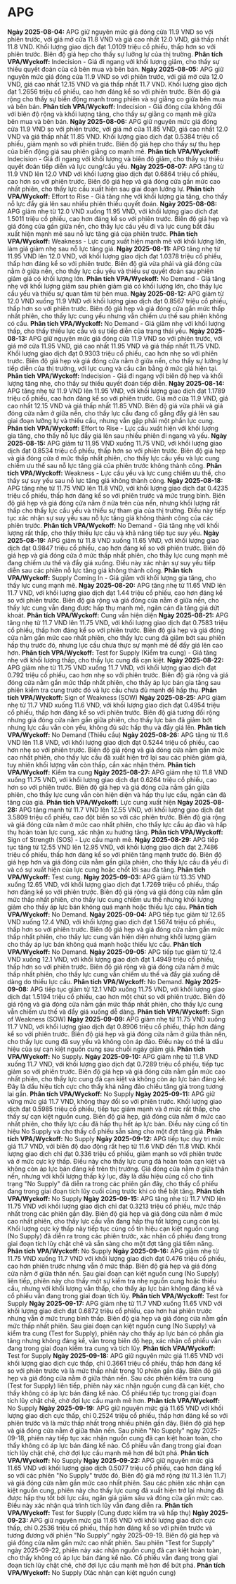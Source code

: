 # APG

**Ngày 2025-08-04:** APG giữ nguyên mức giá đóng cửa 11.9 VND so với phiên trước, với giá mở cửa 11.8 VND và giá cao nhất 12.0 VND, giá thấp nhất 11.8 VND. Khối lượng giao dịch đạt 1.0109 triệu cổ phiếu, thấp hơn so với phiên trước. Biên độ giá hẹp cho thấy sự lưỡng lự của thị trường. **Phân tích VPA/Wyckoff:** Indecision - Giá đi ngang với khối lượng giảm, cho thấy sự thiếu quyết đoán của cả bên mua và bên bán.
**Ngày 2025-08-05:** APG giữ nguyên mức giá đóng cửa 11.9 VND so với phiên trước, với giá mở cửa 12.0 VND, giá cao nhất 12.15 VND và giá thấp nhất 11.7 VND. Khối lượng giao dịch đạt 1.2656 triệu cổ phiếu, cao hơn đáng kể so với phiên trước. Biên độ giá rộng cho thấy sự biến động mạnh trong phiên và sự giằng co giữa bên mua và bên bán. **Phân tích VPA/Wyckoff:** Indecision - Giá đóng cửa không đổi với biên độ rộng và khối lượng tăng, cho thấy sự giằng co mạnh mẽ giữa bên mua và bên bán.
**Ngày 2025-08-06:** APG giữ nguyên mức giá đóng cửa 11.9 VND so với phiên trước, với giá mở cửa 11.85 VND, giá cao nhất 12.0 VND và giá thấp nhất 11.85 VND. Khối lượng giao dịch đạt 0.5384 triệu cổ phiếu, giảm mạnh so với phiên trước. Biên độ giá hẹp cho thấy sự thu hẹp của biến động giá sau phiên giằng co mạnh mẽ. **Phân tích VPA/Wyckoff:** Indecision - Giá đi ngang với khối lượng và biên độ giảm, cho thấy sự thiếu quyết đoán tiếp diễn và lực cung/cầu yếu.
**Ngày 2025-08-07:** APG tăng từ 11.9 VND lên 12.0 VND với khối lượng giao dịch đạt 0.6864 triệu cổ phiếu, cao hơn so với phiên trước. Biên độ giá hẹp và giá đóng cửa gần mức cao nhất phiên, cho thấy lực cầu xuất hiện sau giai đoạn lưỡng lự. **Phân tích VPA/Wyckoff:** Effort to Rise - Giá tăng nhẹ với khối lượng gia tăng, cho thấy nỗ lực đẩy giá lên sau nhiều phiên thiếu quyết đoán.
**Ngày 2025-08-08:** APG giảm nhẹ từ 12.0 VND xuống 11.95 VND, với khối lượng giao dịch đạt 1.5011 triệu cổ phiếu, cao hơn đáng kể so với phiên trước. Biên độ giá hẹp và giá đóng cửa gần giữa nến, cho thấy lực cầu yếu đi và lực cung bắt đầu xuất hiện mạnh mẽ sau nỗ lực tăng giá của phiên trước. **Phân tích VPA/Wyckoff:** Weakness - Lực cung xuất hiện mạnh mẽ với khối lượng lớn, làm giá giảm nhẹ sau nỗ lực tăng giá.
**Ngày 2025-08-11:** APG tăng nhẹ từ 11.95 VND lên 12.0 VND, với khối lượng giao dịch đạt 1.0378 triệu cổ phiếu, thấp hơn đáng kể so với phiên trước. Biên độ giá vừa phải và giá đóng cửa nằm ở giữa nến, cho thấy lực cầu yếu và thiếu sự quyết đoán sau phiên giảm giá có khối lượng lớn. **Phân tích VPA/Wyckoff:** No Demand - Giá tăng nhẹ với khối lượng giảm sau phiên giảm giá có khối lượng lớn, cho thấy lực cầu yếu và thiếu sự quan tâm từ bên mua.
**Ngày 2025-08-12:** APG giảm từ 12.0 VND xuống 11.9 VND với khối lượng giao dịch đạt 0.8567 triệu cổ phiếu, thấp hơn so với phiên trước. Biên độ giá hẹp và giá đóng cửa gần mức thấp nhất phiên, cho thấy lực cung yếu nhưng vẫn chiếm ưu thế sau phiên không có cầu. **Phân tích VPA/Wyckoff:** No Demand - Giá giảm nhẹ với khối lượng thấp, cho thấy thiếu lực cầu và sự tiếp diễn của trạng thái yếu.
**Ngày 2025-08-13:** APG giữ nguyên mức giá đóng cửa 11.9 VND so với phiên trước, với giá mở cửa 11.95 VND, giá cao nhất 11.95 VND và giá thấp nhất 11.75 VND. Khối lượng giao dịch đạt 0.9303 triệu cổ phiếu, cao hơn nhẹ so với phiên trước. Biên độ giá hẹp và giá đóng cửa nằm ở giữa nến, cho thấy sự lưỡng lự tiếp diễn của thị trường, với lực cung và cầu cân bằng ở mức giá hiện tại. **Phân tích VPA/Wyckoff:** Indecision - Giá đi ngang với biên độ hẹp và khối lượng tăng nhẹ, cho thấy sự thiếu quyết đoán tiếp diễn.
**Ngày 2025-08-14:** APG tăng nhẹ từ 11.9 VND lên 11.95 VND, với khối lượng giao dịch đạt 1.1789 triệu cổ phiếu, cao hơn đáng kể so với phiên trước. Giá mở cửa 11.9 VND, giá cao nhất 12.15 VND và giá thấp nhất 11.85 VND. Biên độ giá vừa phải và giá đóng cửa nằm ở giữa nến, cho thấy lực cầu đang cố gắng đẩy giá lên sau giai đoạn lưỡng lự và thiếu cầu, nhưng vẫn gặp phải một phần lực cung. **Phân tích VPA/Wyckoff:** Effort to Rise - Lực cầu xuất hiện với khối lượng gia tăng, cho thấy nỗ lực đẩy giá lên sau nhiều phiên đi ngang và yếu.
**Ngày 2025-08-15:** APG giảm từ 11.95 VND xuống 11.75 VND, với khối lượng giao dịch đạt 0.8534 triệu cổ phiếu, thấp hơn so với phiên trước. Biên độ giá hẹp và giá đóng cửa ở mức thấp nhất phiên, cho thấy lực cầu yếu và lực cung chiếm ưu thế sau nỗ lực tăng giá của phiên trước không thành công. **Phân tích VPA/Wyckoff:** Weakness - Lực cầu yếu và lực cung chiếm ưu thế, cho thấy sự suy yếu sau nỗ lực tăng giá không thành công.
**Ngày 2025-08-18:** APG tăng nhẹ từ 11.75 VND lên 11.8 VND, với khối lượng giao dịch đạt 0.4235 triệu cổ phiếu, thấp hơn đáng kể so với phiên trước và mức trung bình. Biên độ giá hẹp và giá đóng cửa nằm ở nửa trên của nến, nhưng khối lượng rất thấp cho thấy lực cầu yếu và thiếu sự tham gia của thị trường. Điều này tiếp tục xác nhận sự suy yếu sau nỗ lực tăng giá không thành công của các phiên trước. **Phân tích VPA/Wyckoff:** No Demand - Giá tăng nhẹ với khối lượng rất thấp, cho thấy thiếu lực cầu và khả năng tiếp tục suy yếu.
**Ngày 2025-08-19:** APG giảm từ 11.8 VND xuống 11.65 VND, với khối lượng giao dịch đạt 0.9847 triệu cổ phiếu, cao hơn đáng kể so với phiên trước. Biên độ giá hẹp và giá đóng cửa ở mức thấp nhất phiên, cho thấy lực cung mạnh mẽ đang chiếm ưu thế và đẩy giá xuống. Điều này xác nhận sự suy yếu tiếp diễn sau các phiên nỗ lực tăng giá không thành công. **Phân tích VPA/Wyckoff:** Supply Coming In - Giá giảm với khối lượng gia tăng, cho thấy lực cung mạnh mẽ.
**Ngày 2025-08-20:** APG tăng nhẹ từ 11.65 VND lên 11.7 VND, với khối lượng giao dịch đạt 1.44 triệu cổ phiếu, cao hơn đáng kể so với phiên trước. Biên độ giá rộng và giá đóng cửa nằm ở giữa nến, cho thấy lực cung vẫn đang được hấp thụ mạnh mẽ, ngăn cản đà tăng giá dứt khoát. **Phân tích VPA/Wyckoff:** Cung vẫn hiện diện
**Ngày 2025-08-21:** APG tăng nhẹ từ 11.7 VND lên 11.75 VND, với khối lượng giao dịch đạt 0.7583 triệu cổ phiếu, thấp hơn đáng kể so với phiên trước. Biên độ giá hẹp và giá đóng cửa nằm gần mức cao nhất phiên, cho thấy lực cung đã giảm bớt sau phiên hấp thụ trước đó, nhưng lực cầu chưa thực sự mạnh mẽ để đẩy giá lên cao hơn. **Phân tích VPA/Wyckoff:** Test for Supply (Kiểm tra cung) - Giá tăng nhẹ với khối lượng thấp, cho thấy lực cung đã cạn kiệt.
**Ngày 2025-08-22:** APG giảm nhẹ từ 11.75 VND xuống 11.7 VND, với khối lượng giao dịch đạt 0.792 triệu cổ phiếu, cao hơn nhẹ so với phiên trước. Biên độ giá rộng và giá đóng cửa nằm gần mức thấp nhất phiên, cho thấy áp lực bán gia tăng sau phiên kiểm tra cung trước đó và lực cầu chưa đủ mạnh để hấp thụ. **Phân tích VPA/Wyckoff:** Sign of Weakness (SOW)
**Ngày 2025-08-25:** APG giảm nhẹ từ 11.7 VND xuống 11.6 VND, với khối lượng giao dịch đạt 0.4954 triệu cổ phiếu, thấp hơn đáng kể so với phiên trước. Biên độ giá tương đối rộng nhưng giá đóng cửa nằm gần giữa phiên, cho thấy lực bán đã giảm bớt nhưng lực cầu vẫn còn yếu, không đủ sức hấp thụ và đẩy giá lên. **Phân tích VPA/Wyckoff:** No Demand (Thiếu cầu)
**Ngày 2025-08-26:** APG tăng từ 11.6 VND lên 11.8 VND, với khối lượng giao dịch đạt 0.5244 triệu cổ phiếu, cao hơn nhẹ so với phiên trước. Biên độ giá rộng và giá đóng cửa nằm gần mức cao nhất phiên, cho thấy lực cầu đã xuất hiện trở lại sau các phiên giảm giá, tuy nhiên khối lượng vẫn còn thấp, cần xác nhận thêm. **Phân tích VPA/Wyckoff:** Kiểm tra cung
**Ngày 2025-08-27:** APG giảm nhẹ từ 11.8 VND xuống 11.75 VND, với khối lượng giao dịch đạt 0.6264 triệu cổ phiếu, cao hơn so với phiên trước. Biên độ giá hẹp và giá đóng cửa nằm gần giữa phiên, cho thấy lực cung vẫn còn hiện diện và hấp thụ lực cầu, ngăn cản đà tăng của giá. **Phân tích VPA/Wyckoff:** Lực cung xuất hiện
**Ngày 2025-08-28:** APG tăng mạnh từ 11.7 VND lên 12.55 VND, với khối lượng giao dịch đạt 3.5809 triệu cổ phiếu, cao đột biến so với các phiên trước. Biên độ giá rộng và giá đóng cửa nằm ở mức cao nhất phiên, cho thấy lực cầu áp đảo và hấp thụ hoàn toàn lực cung, xác nhận xu hướng tăng. **Phân tích VPA/Wyckoff:** Sign of Strength (SOS) - Lực cầu mạnh mẽ.
**Ngày 2025-08-29:** APG tiếp tục tăng từ 12.55 VND lên 12.95 VND, với khối lượng giao dịch đạt 2.7486 triệu cổ phiếu, thấp hơn đáng kể so với phiên tăng mạnh trước đó. Biên độ giá hẹp hơn và giá đóng cửa nằm gần giữa phiên, cho thấy lực cầu đã yếu đi và có sự xuất hiện của lực cung hoặc chốt lời sau đà tăng. **Phân tích VPA/Wyckoff:** Test cung.
**Ngày 2025-09-03:** APG giảm từ 13.35 VND xuống 12.65 VND, với khối lượng giao dịch đạt 1.7269 triệu cổ phiếu, thấp hơn đáng kể so với phiên trước. Biên độ giá rộng và giá đóng cửa nằm gần mức thấp nhất phiên, cho thấy lực cung chiếm ưu thế nhưng khối lượng giảm cho thấy áp lực bán không quá mạnh hoặc thiếu lực cầu. **Phân tích VPA/Wyckoff:** No Demand.
**Ngày 2025-09-04:** APG tiếp tục giảm từ 12.65 VND xuống 12.4 VND, với khối lượng giao dịch đạt 1.5674 triệu cổ phiếu, thấp hơn so với phiên trước. Biên độ giá hẹp và giá đóng cửa nằm gần mức thấp nhất phiên, cho thấy lực cung vẫn hiện diện nhưng khối lượng giảm cho thấy áp lực bán không quá mạnh hoặc thiếu lực cầu. **Phân tích VPA/Wyckoff:** No Demand.
**Ngày 2025-09-05:** APG tiếp tục giảm từ 12.4 VND xuống 12.1 VND, với khối lượng giao dịch đạt 1.4949 triệu cổ phiếu, thấp hơn so với phiên trước. Biên độ giá rộng và giá đóng cửa nằm ở mức thấp nhất phiên, cho thấy lực cung vẫn chiếm ưu thế và đẩy giá xuống dễ dàng do thiếu lực cầu. **Phân tích VPA/Wyckoff:** No Demand.
**Ngày 2025-09-08:** APG tiếp tục giảm từ 12.1 VND xuống 11.75 VND, với khối lượng giao dịch đạt 1.5194 triệu cổ phiếu, cao hơn một chút so với phiên trước. Biên độ giá rộng và giá đóng cửa nằm gần mức thấp nhất phiên, cho thấy lực cung vẫn chiếm ưu thế và đẩy giá xuống dễ dàng. **Phân tích VPA/Wyckoff:** Sign of Weakness (SOW)
**Ngày 2025-09-09:** APG giảm nhẹ từ 11.75 VND xuống 11.7 VND, với khối lượng giao dịch đạt 0.8906 triệu cổ phiếu, thấp hơn đáng kể so với phiên trước. Biên độ giá hẹp và giá đóng cửa nằm ở giữa thân nến, cho thấy lực cung đã suy yếu và không còn áp đảo. Điều này có thể là dấu hiệu của sự cạn kiệt nguồn cung sau chuỗi ngày giảm giá. **Phân tích VPA/Wyckoff:** No Supply.
**Ngày 2025-09-10:** APG giảm nhẹ từ 11.8 VND xuống 11.7 VND, với khối lượng giao dịch đạt 0.7289 triệu cổ phiếu, tiếp tục giảm so với phiên trước. Biên độ giá hẹp và giá đóng cửa nằm gần mức cao nhất phiên, cho thấy lực cung đã cạn kiệt và không còn áp lực bán đáng kể. Đây là dấu hiệu tích cực cho thấy khả năng đảo chiều tăng giá trong tương lai gần. **Phân tích VPA/Wyckoff:** No Supply
**Ngày 2025-09-11:** APG giữ vững mức giá 11.7 VND, không thay đổi so với phiên trước. Khối lượng giao dịch đạt 0.5985 triệu cổ phiếu, tiếp tục giảm mạnh và ở mức rất thấp, cho thấy sự cạn kiệt nguồn cung. Biên độ giá hẹp, giá đóng cửa nằm ở mức cao nhất phiên, cho thấy lực cầu đã hấp thụ hết áp lực bán. Điều này củng cố tín hiệu No Supply và cho thấy cổ phiếu sẵn sàng cho một đợt tăng giá. **Phân tích VPA/Wyckoff:** No Supply
**Ngày 2025-09-12:** APG tiếp tục duy trì mức giá 11.7 VND, với biên độ dao động rất hẹp từ 11.6 VND đến 11.8 VND. Khối lượng giao dịch chỉ đạt 0.336 triệu cổ phiếu, giảm mạnh so với phiên trước và ở mức cực kỳ thấp. Điều này cho thấy lực cung đã hoàn toàn cạn kiệt và không còn áp lực bán đáng kể trên thị trường. Giá đóng cửa nằm ở giữa thân nến, nhưng với khối lượng thấp kỷ lục, đây là dấu hiệu củng cố cho tình trạng "No Supply" đã diễn ra trong các phiên gần đây, cho thấy cổ phiếu đang trong giai đoạn tích lũy cuối cùng trước khi có thể bật tăng. **Phân tích VPA/Wyckoff:** No Supply
**Ngày 2025-09-15:** APG tăng nhẹ từ 11.7 VND lên 11.75 VND với khối lượng giao dịch chỉ đạt 0.3213 triệu cổ phiếu, mức thấp nhất trong các phiên gần đây. Biên độ giá hẹp và giá đóng cửa nằm ở mức cao nhất phiên, cho thấy lực cầu vẫn đang hấp thụ tốt lượng cung còn lại. Khối lượng cực kỳ thấp này tiếp tục củng cố tín hiệu cạn kiệt nguồn cung (No Supply) đã diễn ra trong các phiên trước, xác nhận cổ phiếu đang trong giai đoạn tích lũy chặt chẽ và sẵn sàng cho một đợt tăng giá tiềm năng. **Phân tích VPA/Wyckoff:** No Supply
**Ngày 2025-09-16:** APG giảm nhẹ từ 11.75 VND xuống 11.7 VND với khối lượng giao dịch đạt 0.476 triệu cổ phiếu, cao hơn phiên trước nhưng vẫn ở mức thấp. Biên độ giá hẹp và giá đóng cửa nằm ở giữa thân nến. Sau giai đoạn cạn kiệt nguồn cung (No Supply) liên tiếp, phiên này cho thấy một sự kiểm tra nhẹ nguồn cung hoặc thiếu cầu, nhưng với khối lượng vẫn thấp, cho thấy áp lực bán không đáng kể và cổ phiếu vẫn đang trong giai đoạn tích lũy. **Phân tích VPA/Wyckoff:** Test for Supply
**Ngày 2025-09-17:** APG giảm nhẹ từ 11.7 VND xuống 11.65 VND với khối lượng giao dịch đạt 0.6872 triệu cổ phiếu, cao hơn hai phiên trước nhưng vẫn ở mức trung bình thấp. Biên độ giá hẹp và giá đóng cửa nằm gần mức thấp nhất phiên. Sau giai đoạn cạn kiệt nguồn cung (No Supply) và kiểm tra cung (Test for Supply), phiên này cho thấy áp lực bán có phần gia tăng nhưng không đáng kể, vẫn trong biên độ hẹp, xác nhận cổ phiếu vẫn đang trong giai đoạn kiểm tra cung và tích lũy. **Phân tích VPA/Wyckoff:** Test for Supply
**Ngày 2025-09-18:** APG giữ nguyên mức giá 11.65 VND với khối lượng giao dịch cực thấp, chỉ 0.3661 triệu cổ phiếu, thấp hơn đáng kể so với phiên trước và là mức thấp nhất trong 10 phiên gần đây. Biên độ giá hẹp và giá đóng cửa nằm ở giữa thân nến. Sau các phiên kiểm tra cung (Test for Supply) liên tiếp, phiên này xác nhận nguồn cung đã cạn kiệt, cho thấy không có áp lực bán đáng kể nào. Cổ phiếu tiếp tục trong giai đoạn tích lũy chặt chẽ, chờ đợi lực cầu mạnh mẽ hơn. **Phân tích VPA/Wyckoff:** No Supply
**Ngày 2025-09-19:** APG giữ nguyên mức giá 11.65 VND với khối lượng giao dịch cực thấp, chỉ 0.2524 triệu cổ phiếu, thấp hơn đáng kể so với phiên trước và là mức thấp nhất trong nhiều phiên gần đây. Biên độ giá hẹp và giá đóng cửa nằm ở giữa thân nến. Sau phiên "No Supply" ngày 2025-09-18, phiên này tiếp tục xác nhận nguồn cung đã cạn kiệt hoàn toàn, cho thấy không có áp lực bán đáng kể nào. Cổ phiếu vẫn đang trong giai đoạn tích lũy chặt chẽ, chờ đợi lực cầu mạnh mẽ hơn để bứt phá. **Phân tích VPA/Wyckoff:** No Supply
**Ngày 2025-09-22:** APG giữ nguyên mức giá 11.65 VND với khối lượng giao dịch 0.5077 triệu cổ phiếu, cao hơn đáng kể so với các phiên "No Supply" trước đó. Biên độ giá mở rộng (từ 11.3 lên 11.7) và giá đóng cửa nằm gần mức cao nhất phiên. Sau các phiên xác nhận cạn kiệt nguồn cung, phiên này cho thấy lực cung đã xuất hiện trở lại nhưng đã được hấp thụ tốt bởi lực cầu, ngăn giá giảm sâu và đóng cửa gần mức cao. Điều này xác nhận quá trình tích lũy vẫn đang diễn ra. **Phân tích VPA/Wyckoff:** Test for Supply (Cung được kiểm tra và hấp thụ)
**Ngày 2025-09-23:** APG giữ nguyên mức giá 11.65 VND với khối lượng giao dịch cực thấp, chỉ 0.2536 triệu cổ phiếu, thấp hơn đáng kể so với phiên trước và tương đương với phiên "No Supply" ngày 2025-09-19. Biên độ giá hẹp và giá đóng cửa nằm gần mức cao nhất phiên. Sau phiên "Test for Supply" ngày 2025-09-22, phiên này xác nhận nguồn cung đã cạn kiệt hoàn toàn, cho thấy không có áp lực bán đáng kể nào. Cổ phiếu vẫn đang trong giai đoạn tích lũy chặt chẽ, chờ đợi lực cầu mạnh mẽ hơn để bứt phá. **Phân tích VPA/Wyckoff:** No Supply (Xác nhận cạn kiệt nguồn cung)
